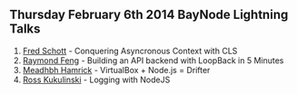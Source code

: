 ##  Thursday February 6th 2014 BayNode Lightning Talks

1. [Fred Schott](https://twitter.com/FredKSchott) - Conquering Asyncronous Context with CLS
2. [Raymond Feng](https://twitter.com/cyberfeng) - Building an API backend with LoopBack in 5 Minutes 
3. [Meadhbh Hamrick](https://github.com/OhMeadhbh) - VirtualBox + Node.js = Drifter
4. [Ross Kukulinski](https://twitter.com/rosskukulinski) - Logging with NodeJS
